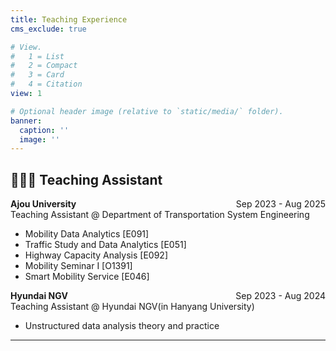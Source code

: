 ```yaml
---
title: Teaching Experience
cms_exclude: true

# View.
#   1 = List
#   2 = Compact
#   3 = Card
#   4 = Citation
view: 1

# Optional header image (relative to `static/media/` folder).
banner:
  caption: ''
  image: ''
---
```


## 👩🏻‍💼 **Teaching Assistant**

**Ajou University** <span style="float:right">Sep 2023 - Aug 2025</span> <br>
  Teaching Assistant @ Department of Transportation System Engineering
  * Mobility Data Analytics [E091]
  * Traffic Study and Data Analytics [E051]
  * Highway Capacity Analysis [E092]
  * Mobility Seminar I [O1391]
  * Smart Mobility Service [E046]

**Hyundai NGV** <span style="float:right">Sep 2023 - Aug 2024</span> <br>
  Teaching Assistant @ Hyundai NGV(in Hanyang University)
  * Unstructured data analysis theory and practice
---

<!-- ## 👩🏻‍💻 **Programming Instructor**

* LG Energy Solution DX Expert Course (CNN, Transformer Lecture) <span style="float:right">2022</span> <br>
* LG Electronic DX Intensive Course (Text classification, Summzarization, Language Model Lecture) <span style="float:right">2022</span> <br>
* SK Hynix Data Analytics Course (Pytorch Basic, Deep Learning Lecture) <span style="float:right">2021</span> <br>
* HYUNDAI STEEL Data Analytics Course (Pytorch Basic, Deep Learning Lecture) <span style="float:right">2021</span> <br>

---

## 👩🏻‍💼 **Teaching Assistant**

* Fast Campus Advanced Machine Learning Course <span style="float:right">2021</span> <br>
* SK Hynix Data Analytics Course (Machine Learning, Deep Learning Lecture) <span style="float:right">2020</span> <br>
* LG Chem Expert Course (Machine Learning, Deep Learning Lecture) <span style="float:right">2020</span> <br>
* LG Innnotek Machine Learning Course (Python Basic Lecture) <span style="float:right">2020</span> <br>

---

## 👩🏻‍🎨 **Project Assistant**
* Fast Campus Advanced Data Analytics Semi-professional Course <span style="float:right">2022</span> <br>
* Fast Campus Advanced Data Analytics Semi-professional Course <span style="float:right">2021</span> <br> -->
